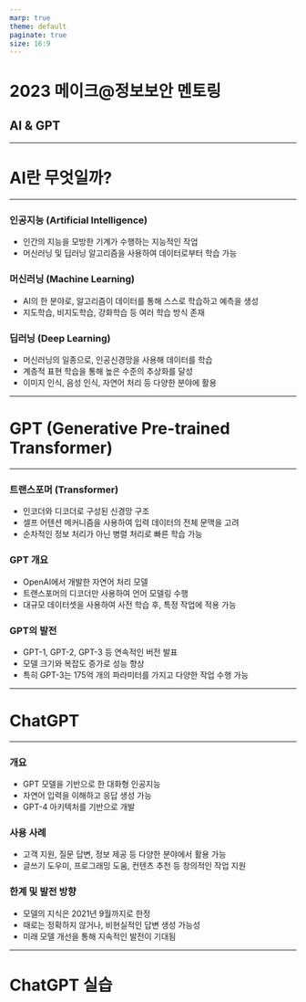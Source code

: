 ```yaml
---
marp: true
theme: default
paginate: true
size: 16:9
---
```


# 2023 메이크@정보보안 멘토링

## AI & GPT

---

# AI란 무엇일까?

---

<style scoped>
section {
  font-size: 1.6rem;
}
</style>

### 인공지능 (Artificial Intelligence)

- 인간의 지능을 모방한 기계가 수행하는 지능적인 작업
- 머신러닝 및 딥러닝 알고리즘을 사용하여 데이터로부터 학습 가능

### 머신러닝 (Machine Learning)

- AI의 한 분야로, 알고리즘이 데이터를 통해 스스로 학습하고 예측을 생성
- 지도학습, 비지도학습, 강화학습 등 여러 학습 방식 존재

### 딥러닝 (Deep Learning)

- 머신러닝의 일종으로, 인공신경망을 사용해 데이터를 학습
- 계층적 표현 학습을 통해 높은 수준의 추상화를 달성
- 이미지 인식, 음성 인식, 자연어 처리 등 다양한 분야에 활용

---

# GPT (Generative Pre-trained Transformer)

---

<style scoped>
section {
  font-size: 1.6rem;
}
</style>

### 트랜스포머 (Transformer)

- 인코더와 디코더로 구성된 신경망 구조
- 셀프 어텐션 메커니즘을 사용하여 입력 데이터의 전체 문맥을 고려
- 순차적인 정보 처리가 아닌 병렬 처리로 빠른 학습 가능

### GPT 개요

- OpenAI에서 개발한 자연어 처리 모델
- 트랜스포머의 디코더만 사용하여 언어 모델링 수행
- 대규모 데이터셋을 사용하여 사전 학습 후, 특정 작업에 적용 가능

### GPT의 발전

- GPT-1, GPT-2, GPT-3 등 연속적인 버전 발표
- 모델 크기와 복잡도 증가로 성능 향상
- 특히 GPT-3는 175억 개의 파라미터를 가지고 다양한 작업 수행 가능

---

# ChatGPT

---

<style scoped>
section {
  font-size: 1.6rem;
}
</style>

### 개요

- GPT 모델을 기반으로 한 대화형 인공지능
- 자연어 입력을 이해하고 응답 생성 가능
- GPT-4 아키텍처를 기반으로 개발

### 사용 사례

- 고객 지원, 질문 답변, 정보 제공 등 다양한 분야에서 활용 가능
- 글쓰기 도우미, 프로그래밍 도움, 컨텐츠 추천 등 창의적인 작업 지원

### 한계 및 발전 방향

- 모델의 지식은 2021년 9월까지로 한정
- 때로는 정확하지 않거나, 비현실적인 답변 생성 가능성
- 미래 모델 개선을 통해 지속적인 발전이 기대됨

---

# ChatGPT 실습
